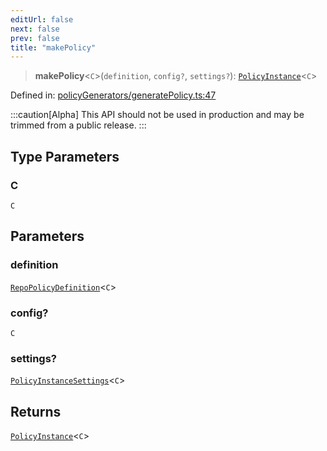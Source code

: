 ```yaml
---
editUrl: false
next: false
prev: false
title: "makePolicy"
---
```


> **makePolicy**\<`C`\>(`definition`, `config?`, `settings?`): [`PolicyInstance`](/api/type-aliases/policyinstance/)\<`C`\>

Defined in: [policyGenerators/generatePolicy.ts:47](https://github.com/tylerbutler/tools-monorepo/blob/main/packages/repopo/src/policyGenerators/generatePolicy.ts#L47)

:::caution[Alpha]
This API should not be used in production and may be trimmed from a public release.
:::

## Type Parameters

### C

`C`

## Parameters

### definition

[`RepoPolicyDefinition`](/api/interfaces/repopolicydefinition/)\<`C`\>

### config?

`C`

### settings?

[`PolicyInstanceSettings`](/api/interfaces/policyinstancesettings/)\<`C`\>

## Returns

[`PolicyInstance`](/api/type-aliases/policyinstance/)\<`C`\>
